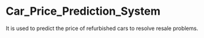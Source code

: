 # Car_Price_Prediction_System
It is used to predict the price of refurbished cars to resolve resale problems.
